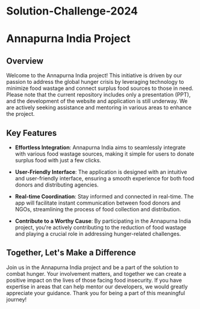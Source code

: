 # Solution-Challenge-2024
# Annapurna India Project

## Overview

Welcome to the Annapurna India project! This initiative is driven by our passion to address the global hunger crisis by leveraging technology to minimize food wastage and connect surplus food sources to those in need. Please note that the current repository includes only a presentation (PPT), and the development of the website and application is still underway. We are actively seeking assistance and mentoring in various areas to enhance the project.

## Key Features

- **Effortless Integration**: Annapurna India aims to seamlessly integrate with various food wastage sources, making it simple for users to donate surplus food with just a few clicks.

- **User-Friendly Interface**: The application is designed with an intuitive and user-friendly interface, ensuring a smooth experience for both food donors and distributing agencies.

- **Real-time Coordination**: Stay informed and connected in real-time. The app will facilitate instant communication between food donors and NGOs, streamlining the process of food collection and distribution.

- **Contribute to a Worthy Cause**: By participating in the Annapurna India project, you're actively contributing to the reduction of food wastage and playing a crucial role in addressing hunger-related challenges.

## Together, Let's Make a Difference

Join us in the Annapurna India project and be a part of the solution to combat hunger. Your involvement matters, and together we can create a positive impact on the lives of those facing food insecurity. If you have expertise in areas that can help mentor our developers, we would greatly appreciate your guidance. Thank you for being a part of this meaningful journey!
